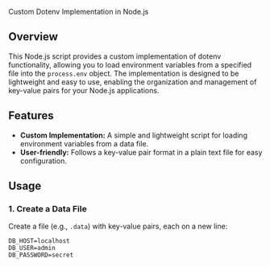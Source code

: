  Custom Dotenv Implementation in Node.js

## Overview

This Node.js script provides a custom implementation of dotenv functionality, allowing you to load environment variables from a specified file into the `process.env` object. The implementation is designed to be lightweight and easy to use, enabling the organization and management of key-value pairs for your Node.js applications.

## Features

- **Custom Implementation:** A simple and lightweight script for loading environment variables from a data file.
- **User-friendly:** Follows a key-value pair format in a plain text file for easy configuration.

## Usage

### 1. Create a Data File

Create a file (e.g., `.data`) with key-value pairs, each on a new line:

```plaintext
DB_HOST=localhost
DB_USER=admin
DB_PASSWORD=secret
